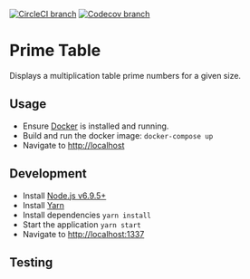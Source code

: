 [![CircleCI branch](https://img.shields.io/circleci/project/github/kieranroneill/prime-table/master.svg?style=flat-square)](https://circleci.com/gh/kieranroneill/prime-table/tree/master) [![Codecov branch](https://img.shields.io/codecov/c/github/kieranroneill/prime-table/master.svg?style=flat-square)](https://codecov.io/gh/kieranroneill/prime-table)

# Prime Table

Displays a multiplication table prime numbers for a given size.

## Usage

* Ensure [Docker](https://www.docker.com/community-edition#/download) is installed and running.
* Build and run the docker image: `docker-compose up`
* Navigate to [http://localhost](http://localhost)

## Development

* Install [Node.js v6.9.5+](https://nodejs.org/en/)
* Install [Yarn](https://yarnpkg.com/lang/en/docs/install)
* Install dependencies `yarn install`
* Start the application `yarn start`
* Navigate to [http://localhost:1337](http://localhost:1337)

## Testing
